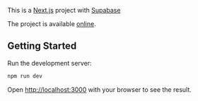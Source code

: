This is a [Next.js](https://nextjs.org) project with [Supabase
](https://supabase.com)

The project is available [online](https://library-management-ruby-nine.vercel.app).

## Getting Started

Run the development server:

```bash
npm run dev
```

Open [http://localhost:3000](http://localhost:3000) with your browser to see the result.